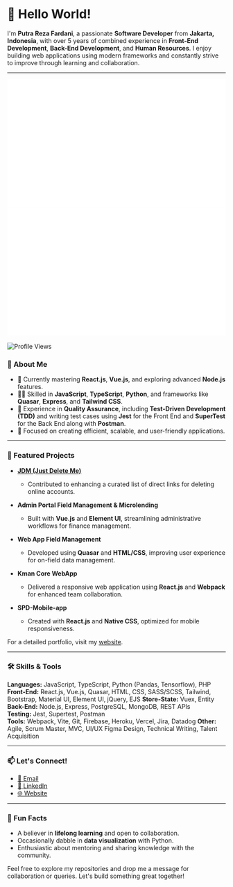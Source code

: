 # 👋 Hello World!

I'm **Putra Reza Fardani**, a passionate **Software Developer** from **Jakarta, Indonesia**, with over 5 years of combined experience in **Front-End Development**, **Back-End Development**, and **Human Resources**. I enjoy building web applications using modern frameworks and constantly strive to improve through learning and collaboration.

---

<a href="https://github.com/drfrostongithub/github-stats">
<img src="https://github.com/drfrostongithub/github-stats/blob/master/generated/overview.svg#gh-dark-mode-only" />
<img src="https://github.com/drfrostongithub/github-stats/blob/master/generated/languages.svg#gh-dark-mode-only" />
</a>

![Profile Views](https://komarev.com/ghpvc/?username=drfrostongithub)


### 📄 About Me

- 🌱 Currently mastering **React.js**, **Vue.js**, and exploring advanced **Node.js** features.
- 👨‍💻 Skilled in **JavaScript**, **TypeScript**, **Python**, and frameworks like **Quasar**, **Express**, and **Tailwind CSS**.
- 🧪 Experience in **Quality Assurance**, including **Test-Driven Development (TDD)** and writing test cases using **Jest** 
  for the Front End and **SuperTest** for the Back End along with **Postman**.
- 🎯 Focused on creating efficient, scalable, and user-friendly applications.

---

### 📃 Featured Projects

- **[JDM (Just Delete Me)](https://github.com/jdm-contrib/jdm/pulls?q=is%3Apr+is%3Aclosed+author%3Adrfrostongithub)**
  - Contributed to enhancing a curated list of direct links for deleting online accounts.

- **Admin Portal Field Management & Microlending**
  - Built with **Vue.js** and **Element UI**, streamlining administrative workflows for finance management.

- **Web App Field Management**
  - Developed using **Quasar** and **HTML/CSS**, improving user experience for on-field data management.

- **Kman Core WebApp**
  - Delivered a responsive web application using **React.js** and **Webpack** for enhanced team collaboration.

- **SPD-Mobile-app**
  - Created with **React.js** and **Native CSS**, optimized for mobile responsiveness.

For a detailed portfolio, visit my [website](https://frost-works.netlify.app/).

---

### 🛠️ Skills & Tools

**Languages:** JavaScript, TypeScript, Python (Pandas, Tensorflow), PHP  
**Front-End:** React.js, Vue.js, Quasar, HTML, CSS, SASS/SCSS, Tailwind, Bootstrap, Material UI, Element UI, jQuery, EJS
  **Store-State:** Vuex, Entity
**Back-End:** Node.js, Express, PostgreSQL, MongoDB, REST APIs  
**Testing:** Jest, Supertest, Postman  
**Tools:** Webpack, Vite, Git, Firebase, Heroku, Vercel, Jira, Datadog
**Other:** Agile, Scrum Master, MVC, UI/UX Figma Design, Technical Writing, Talent Acquisition  

---

### 📫 Let's Connect!

- [📧 Email](mailto:business.putrarezafardani@gmail.com)
- [💼 LinkedIn](https://www.linkedin.com/in/putra-reza-f-3b226253/)
- [🌐 Website](https://frost-works.netlify.app/)

---

### 🚀 Fun Facts

- A believer in **lifelong learning** and open to collaboration.  
- Occasionally dabble in **data visualization** with Python.  
- Enthusiastic about mentoring and sharing knowledge with the community.  

Feel free to explore my repositories and drop me a message for collaboration or queries. Let's build something great together!
